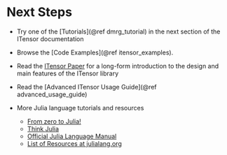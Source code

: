 # Next Steps

* Try one of the [Tutorials](@ref dmrg_tutorial) in the next section of the ITensor documentation

* Browse the [Code Examples](@ref itensor_examples).

* Read the [ITensor Paper](https://www.scipost.org/SciPostPhysCodeb.4) for a long-form introduction to the design and main features of the ITensor library

* Read the [Advanced ITensor Usage Guide](@ref advanced_usage_guide)

* More Julia language tutorials and resources
    - [From zero to Julia!](https://techytok.com/from-zero-to-julia/)
    - [Think Julia](https://benlauwens.github.io/ThinkJulia.jl/latest/book.html#_preface)
    - [Official Julia Language Manual](https://docs.julialang.org/en)
    - [List of Resources at julialang.org](https://julialang.org/learning/)

